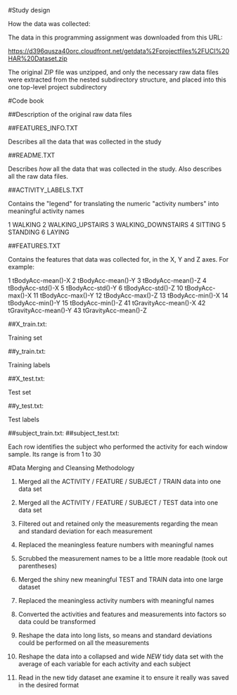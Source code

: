 #Study design

How the data was collected:

The data in this programming assignment was downloaded from this URL:

https://d396qusza40orc.cloudfront.net/getdata%2Fprojectfiles%2FUCI%20HAR%20Dataset.zip

The original ZIP file was unzipped, and only the necessary raw data files were extracted from the nested subdirectory structure, and placed into this one top-level project subdirectory

#Code book

##Description of the original raw data files


##FEATURES_INFO.TXT

Describes all the data that was collected in the study


##README.TXT

Describes *how* all the data that was collected in the study.  Also describes all the raw data files.

##ACTIVITY_LABELS.TXT

Contains the "legend" for translating the numeric "activity numbers" into meaningful activity names

1 WALKING
2 WALKING_UPSTAIRS
3 WALKING_DOWNSTAIRS
4 SITTING
5 STANDING
6 LAYING

##FEATURES.TXT

Contains the features that data was collected for, in the X, Y and Z axes.  For example:

1 tBodyAcc-mean()-X
2 tBodyAcc-mean()-Y
3 tBodyAcc-mean()-Z
4 tBodyAcc-std()-X
5 tBodyAcc-std()-Y
6 tBodyAcc-std()-Z
10 tBodyAcc-max()-X
11 tBodyAcc-max()-Y
12 tBodyAcc-max()-Z
13 tBodyAcc-min()-X
14 tBodyAcc-min()-Y
15 tBodyAcc-min()-Z
41 tGravityAcc-mean()-X
42 tGravityAcc-mean()-Y
43 tGravityAcc-mean()-Z

##X_train.txt: 

Training set

##y_train.txt: 

Training labels

##X_test.txt: 

Test set

##y_test.txt: 

Test labels

##subject_train.txt: 
##subject_test.txt: 

Each row identifies the subject who performed the activity for each window sample. Its range is from 1 to 30


#Data Merging and Cleansing Methodology

1. Merged all the ACTIVITY / FEATURE / SUBJECT / TRAIN data into one data set

2. Merged all the ACTIVITY / FEATURE / SUBJECT / TEST data into one data set

3. Filtered out and retained only the measurements regarding the mean and standard deviation for each measurement

4. Replaced the meaningless feature numbers with meaningful names

5. Scrubbed the measurement names to be a little more readable (took out parentheses)

6. Merged the shiny new meaningful TEST and TRAIN data into one large dataset

7. Replaced the meaningless activity numbers with meaningful names

8. Converted the activities and features and measurements into factors so data could be transformed

9. Reshape the data into long lists, so means and standard deviations could be performed on all the measurements

10. Reshape the data into a collapsed and wide *NEW* tidy data set with the average of each variable for each activity and each subject

11. Read in the new tidy dataset ane examine it to ensure it really was saved in the desired format
